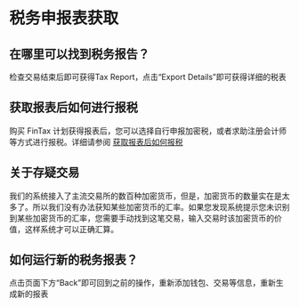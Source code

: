 # 税务申报表获取

## 在哪里可以找到税务报告？

检查交易结束后即可获得Tax Report，点击“Export Details”即可获得详细的税表



## 获取报表后如何进行报税

购买 FinTax 计划获得报表后，您可以选择自行申报加密税，或者求助注册会计师等方式进行报税。详细请参阅 [获取报表后如何报税](../jia-mi-huo-bi-shui-shou/ao-zhou/ru-he-bao-shui.md#gou-mai-fintax-ji-hua-hou-ru-he-shen-bao-jia-mi-shui)



## 关于存疑交易

我们的系统接入了主流交易所的数百种加密货币，但是，加密货币的数量实在是太多了。所以我们没有办法获知某些加密货币的汇率。如果您发现系统提示您未识别到某些加密货币的汇率，您需要手动找到这笔交易，输入交易时该加密货币的价值，这样系统才可以正确汇算。



## 如何运行新的税务报表？

点击页面下方“Back”即可回到之前的操作，重新添加钱包、交易等信息，重新生成新的报表
